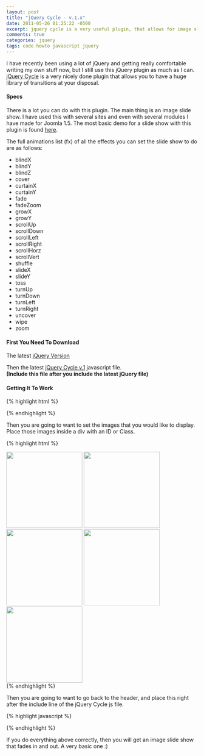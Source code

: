 ```yaml
---
layout: post
title: "jQuery Cycle - v.1.x"
date: 2011-05-26 01:25:22 -0500
excerpt: jquery cycle is a very useful plugin, that allows for image slide shows with effects
comments: true
categories: jquery
tags: code howto javascript jquery
---
```

I have recently been using a lot of jQuery and getting really comfortable writing my own stuff now, but I still use this jQuery plugin as much as I can. [jQuery Cycle](http://jquery.malsup.com/cycle/) is a very nicely done plugin that allows you to have a huge library of transitions at your disposal.  

#### Specs
There is a lot you can do with this plugin. The main thing is an image slide show. I have used this with several sites and even with several modules I have made for Joomla 1.5. The most basic demo for a slide show with this plugin is found [here](http://jquery.malsup.com/cycle/basic.html).  

The full animations list (fx) of all the effects you can set the slide show to do are as follows:  
- blindX
- blindY
- blindZ
- cover
- curtainX
- curtainY
- fade
- fadeZoom
- growX
- growY
- scrollUp
- scrollDown
- scrollLeft
- scrollRight
- scrollHorz
- scrollVert
- shuffle
- slideX
- slideY
- toss
- turnUp
- turnDown
- turnLeft
- turnRight
- uncover
- wipe
- zoom

#### First You Need To Download

The latest <a href="https://jquery.com/download/" class="btn btn-default" target="_blank">jQuery Version</a>  

Then the latest <a href="http://jquery.malsup.com/cycle/download.html" class="btn btn-default" target="_blank">jQuery Cycle v.1</a> javascript file.  
**(Include this file after you include the latest jQuery file)**  

#### Getting It To Work
{% highlight html %}
<!-- include jQuery library -->
<script type="text/javascript" src="path/to/latest/jquery"></script>

<!-- include Cycle plugin -->
<script type="text/javascript" src="path/to/latest/jquery/cycle/js"></script>
{% endhighlight %}

Then you are going to want to set the images that you would like to display. Place those images inside a div with an ID or Class.  

{% highlight html %}
<div class="slideshow">
  <img src="path/to/beach1.jpg" width="200" height="200" alt="" title="">
  <img src="path/to/beach2.jpg" width="200" height="200" alt="" title="">
  <img src="path/to/beach3.jpg" width="200" height="200" alt="" title="">
  <img src="path/to/beach4.jpg" width="200" height="200" alt="" title="">
  <img src="path/to/beach5.jpg" width="200" height="200" alt="" title="">
</div>
{% endhighlight %}

Then you are going to want to go back to the header, and place this right after the include line of the jQuery Cycle js file.

{% highlight javascript %}
<script type="text/javascript">
$(document).ready(function() {
  // init cycle library
  $('.slideshow').cycle({
    fx: 'fade' // choose your transition type, ex: fade, scrollUp, shuffle, etc...
  });
});
</script>
{% endhighlight %}

If you do everything above correctly, then you will get an image slide show that fades in and out. A very basic one :)  
